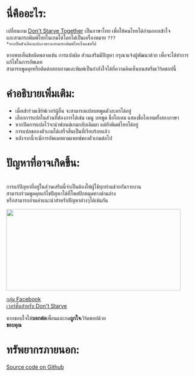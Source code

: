 <h1>นี่คืออะไร:</h1>
<p>เปลี่ยนเกม <a href="http://store.steampowered.com/app/322330/">Don&#39;t Starve Together</a> เป็นภาษาไทย เพื่อให้คนไทยได้อ่านออกเข้าใจ<br />
และสามารถพิมพ์ไทยในเกมได้โดยไม่เป็นเครื่องหมาย <code>???</code><br />
<code>*หากปิดตัวเลือกแปลภาษาจะสามารถพิมพ์ไทยในแชทได้</code></p>

<p>หากพบเห็นข้อผิดพลาดเช่น การแปลผิด ส่วนเสริมมีปัญหา กรุณาแจ้งผู้พัฒนาด้วย เพื่อจะได้ทำการแก้ไขในการอัพเดท<br />
สามารถพูดคุยหรือติดต่อสอบถามและพิมพ์เป็นกำลังใจได้ที่ความคิดเห็นบนสตรีมเวิร์คชอปนี้</p>

<h1>คำอธิบายเพิ่มเติม:</h1>
<ul>
	<li>เมื่อเข้าร่วมเซิร์ฟเวอร์ผู้อื่น จะสามารถแปลบทพูดตัวละครได้อยู่</li>
	<li>เลือกการแปลในส่วนที่ต้องการได้เช่น เมนู บทพูด ชื่อไอเทม แสดงชื่อไอเทมทั้งสองภาษา</li>
	<li>หากปิดการแปลไว้จะนำฟอนต์เกมกลับเดิมมา แต่ยังพิมพ์ไทยได้อยู่</li>
	<li>การแปลขอองตัวเกมได้เสร็จสิ้นเป็นที่เรียบร้อยแล้ว</li>
	<li>หลังจากนี้จะมีการอัพเดทตามแพทช์ของตัวเกมต่อไป</li>
</ul>

<h1>ปัญหาที่อาจเกิดขึ้น:</h1>
<p><br />
การแก้ปัญหาที่อยู่ในส่วนเสริมนี้จำเป็นต้องให้ผู้ใช้ทุกท่านช่วยกันรายงาน<br />
สามารถร่วมพูดคุยแก้ไขปัญหาได้ที่โพสปักหมุดทางด้านล่าง<br />
หรือสามารถอ่านคำแนะนำสำหรับปัญหาต่างๆได้เช่นกัน</p>

<p><img alt="" src="https://cdn.cloudflare.steamstatic.com/steam/apps/322330/header_alt_assets_31.jpg?t=1656607265" style="height:215px; width:460px" /></p>

<p><a href="https://www.facebook.com/groups/DONTSTARVE.THAI/">กลุ่ม Facebook</a><br />
<a href="http://steamcommunity.com/sharedfiles/filedetails/?id=854549853">เวอร์ชั่นสำหรับ Don&#39;t Starve</a></p>

<p>หากชอบใจให้<strong>บอกต่อ</strong>เพื่อนและกด<strong>ถูกใจ</strong>เวิร์คชอปด้วย<br />
<strong>ขอบคุณ</strong></p>

<h1>ทรัพยากรภายนอก:</h1>
<p><a href="https://github.com/chaixshot/DST-Thai">Source code on Github</a></p>
